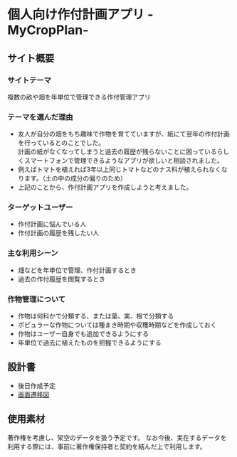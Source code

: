 # 個人向け作付計画アプリ -MyCropPlan-

## サイト概要

### サイトテーマ
複数の畝や畑を年単位で管理できる作付管理アプリ

### テーマを選んだ理由
- 友人が自分の畑をもち趣味で作物を育てていますが、紙にて翌年の作付計画を行っているとのことでした。<br>計画の紙がなくなってしまうと過去の履歴が残らないことに困っているらしくスマートフォンで管理できるようなアプリが欲しいと相談されました。
- 例えばトマトを植えれば3年以上同じトマトなどのナス科が植えられなくなります。（土の中の成分の偏りのため）
- 上記のことから、作付計画アプリを作成しようと考えました。

### ターゲットユーザー
- 作付計画に悩んでいる人
- 作付計画の履歴を残したい人

### 主な利用シーン
- 畑などを年単位で管理、作付計画するとき
- 過去の作付履歴を閲覧するとき

### 作物管理について
- 作物は何科かで分類する、または葉、実、根で分類する
- ポピュラーな作物については種まき時期や収穫時期などを作成しておく
- 作物はユーザー自身でも追加できるようにする
- 年単位で過去に植えたものを把握できるようにする

## 設計書
- 後日作成予定
- [画面遷移図](https://www.figma.com/design/vOrIIYTBScPQM51u6QgDPf/MyCropPlan?node-id=0-1&t=ovzvUlVEzTBQHNXt-1)


## 使用素材
著作権を考慮し、架空のデータを扱う予定です。
なお今後、実在するデータを利用する際には、事前に著作権保持者と契約を結んだ上で利用します。